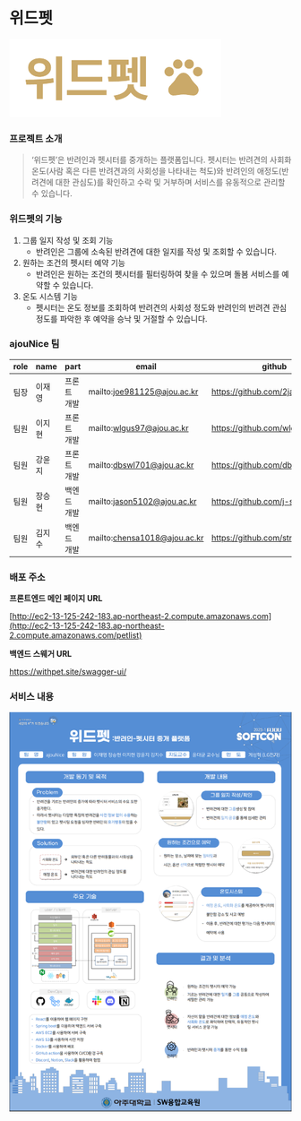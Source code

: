 # 위드펫

![with_pet](https://github.com/ajousw-withpet/.github/blob/main/image/withpet.png)

### 프로젝트 소개

> ‘위드펫’은 반려인과 펫시터를 중개하는 플랫폼입니다.
펫시터는 반려견의 사회화 온도(사람 혹은 다른 반려견과의 사회성을 나타내는 척도)와 반려인의 애정도(반려견에 대한 관심도)를 확인하고 수락 및 거부하며 서비스를 유동적으로 관리할 수 있습니다.
> 

### 위드펫의 기능

1. 그룹 일지 작성 및 조회 기능
    - 반려인은 그룹에 소속된 반려견에 대한 일지를 작성 및 조회할 수 있습니다.
2. 원하는 조건의 펫시터 예약 기능
    - 반려인은 원하는 조건의 펫시터를 필터링하여 찾을 수 있으며 돌봄 서비스를 예약할 수 있습니다.
3. 온도 시스템 기능
    - 펫시터는 온도 정보를 조회하여 반려견의 사회성 정도와 반려인의 반려견 관심 정도를 파악한 후 예약을 승낙 및 거절할 수 있습니다.

### ajouNice 팀

| role | name | part | email | github |
| --- | --- | --- | --- | --- |
| 팀장 | 이재영 | 프론트 개발 | mailto:joe981125@ajou.ac.kr | https://github.com/2jaeyoung2 |
| 팀원 | 이지현 | 프론트 개발 | mailto:wlgus97@ajou.ac.kr | https://github.com/wlgus8284 |
| 팀원 | 강윤지 | 프론트 개발 | mailto:dbswl701@ajou.ac.kr | https://github.com/dbswl701 |
| 팀원 | 장승현 | 백엔드 개발 | mailto:jason5102@ajou.ac.kr | https://github.com/j-seunghyun |
| 팀원 | 김지수 | 백엔드 개발 | mailto:chensa1018@ajou.ac.kr | https://github.com/strongcookdas |

### 배포 주소

**프론트엔드 메인 페이지 URL** 

[http://ec2-13-125-242-183.ap-northeast-2.compute.amazonaws.com](http://ec2-13-125-242-183.ap-northeast-2.compute.amazonaws.com/petlist)

**백엔드 스웨거 URL**

https://withpet.site/swagger-ui/

### 서비스 내용
![with_pet](https://github.com/ajousw-withpet/.github/blob/main/image/%EC%9C%84%EB%93%9C%ED%8E%AB%20%ED%85%9C%ED%94%8C%EB%A6%BF.png)

